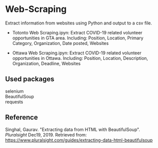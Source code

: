 # Web-Scraping
Extract information from websites using Python and output to a csv file. 

*  Totonto Web Scraping.ipyn: Extract COVID-19 related volunteer opportunities in GTA area. Including: Position, Location, Primary Category, Organization, Date posted, Websites

*  Ottawa Web Scraping.ipyn: Extract COVID-19 related volunteer opportunities in Ottawa. Including: Position, Location, Description, Organization, Deadline, Websites


## Used packages
selenium
<br> BeautifulSoup
<br> requests

## Reference
Singhal, Gaurav. "Extracting data from HTML with BeautifulSoup". *Pluralsight* Dec19, 2019. Retrieved from: https://www.pluralsight.com/guides/extracting-data-html-beautifulsoup
